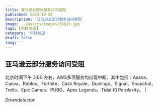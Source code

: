 ```yaml
---
title: 亚马逊云部分服务访问受阻
published: 2025-10-20
description: '亚马逊云部分服务访问受阻'
image: ../assets/images/36621.jpg
tags: [科技频道]
category: '科技频道'
draft: false
lang: ''
---
```


## 亚马逊云部分服务访问受阻

北京时间下午 3:00 左右，AWS多项服务均出现中断。其中包括：Asana、Canva、Roblox、Fortnite、Cash Royale、Duolingo、Signal、Snapchat、Trello、Epic Games、PUBG、Apex Legends、Tidal 和 Perplexity。
|

*Downdetector*
